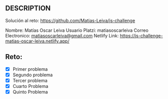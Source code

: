 ## DESCRIPTION

Solución al reto: https://github.com/Matias-Leiva/js-challenge

Nombre: Matías Oscar Leiva
Usuario Platzi: matiasoscarleiva
Correo Electronico: matiasoscarleiva@gmail.com
Netlify Link: https://js-challenge-matias-oscar-leiva.netlify.app/

## Reto:

- [x] Primer problema
- [x] Segundo problema
- [x] Tercer problema
- [x] Cuarto Problema
- [x] Quinto Problema
